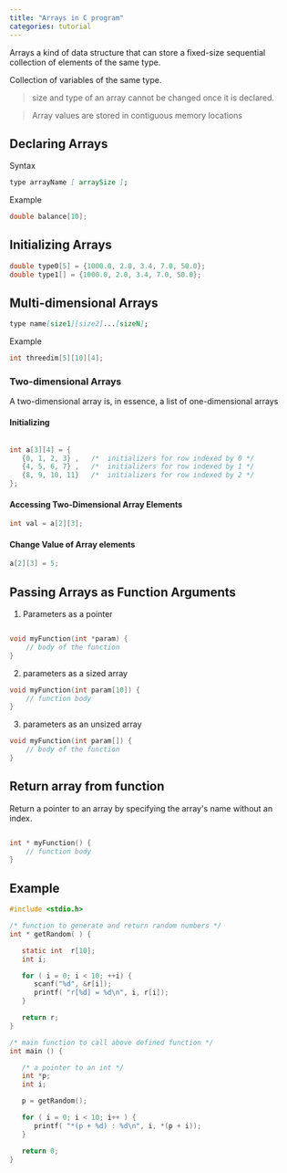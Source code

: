 ```yaml
---
title: "Arrays in C program"
categories: tutorial
---
```


Arrays a kind of data structure that can store a fixed-size sequential collection of elements of the same type.

Collection of variables of the same type.

> size and type of an array cannot be changed once it is declared.

> Array values are stored in contiguous memory locations

## Declaring Arrays

Syntax

```md
type arrayName [ arraySize ];
```

Example

```c
double balance[10];
```

## Initializing Arrays

```c
double type0[5] = {1000.0, 2.0, 3.4, 7.0, 50.0};
double type1[] = {1000.0, 2.0, 3.4, 7.0, 50.0};

```

## Multi-dimensional Arrays

```md
type name[size1][size2]...[sizeN];
```

Example

```c
int threedim[5][10][4];
```

### Two-dimensional Arrays

A two-dimensional array is, in essence, a list of one-dimensional arrays

#### Initializing

```c

int a[3][4] = {
   {0, 1, 2, 3} ,   /*  initializers for row indexed by 0 */
   {4, 5, 6, 7} ,   /*  initializers for row indexed by 1 */
   {8, 9, 10, 11}   /*  initializers for row indexed by 2 */
};

```

#### Accessing Two-Dimensional Array Elements

```c
int val = a[2][3];
```

#### Change Value of Array elements

```c
a[2][3] = 5;
```

## Passing Arrays as Function Arguments

1.  Parameters as a pointer

```c

void myFunction(int *param) {
    // body of the function
}

```

2. parameters as a sized array

```c
void myFunction(int param[10]) {
    // function body
}
```

3. parameters as an unsized array

```c
void myFunction(int param[]) {
    // body of the function
}
```

## Return array from function

Return a pointer to an array by specifying the array's name without an index.

```c

int * myFunction() {
    // function body
}

```

## Example

```c
#include <stdio.h>

/* function to generate and return random numbers */
int * getRandom( ) {

   static int  r[10];
   int i;

   for ( i = 0; i < 10; ++i) {
      scanf("%d", &r[i]);
      printf( "r[%d] = %d\n", i, r[i]);
   }

   return r;
}

/* main function to call above defined function */
int main () {

   /* a pointer to an int */
   int *p;
   int i;

   p = getRandom();

   for ( i = 0; i < 10; i++ ) {
      printf( "*(p + %d) : %d\n", i, *(p + i));
   }

   return 0;
}
```
